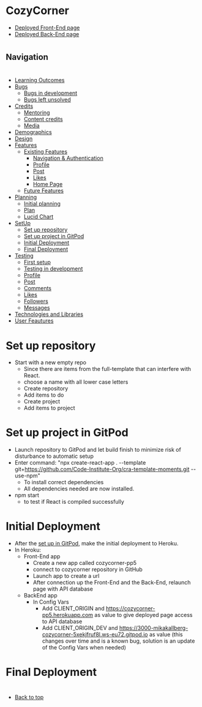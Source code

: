 # CozyCorner
* [Deployed Front-End page](https://cozycorner-pp5.herokuapp.com/)
* [Deployed Back-End page](https://portfolio-project-5-drf-api.herokuapp.com/)
#
## Navigation
#
* [Learning Outcomes](#learning-outcomes)
* [Bugs](/bugs.md)
    - [Bugs in development](/bugs.md#bugs-in-development)
    - [Bugs left unsolved](/bugs.md#bugs-left-unsolved)
* [Credits](#credits)
    - [Mentoring](#thank-you)
    - [Content credits](#content-credits)
    - [Media](#media)
* [Demographics](/README.md#demographics)
* [Design](/README.md#design)
* [Features](/README.md#user-feautures)
   - [Existing Features](/README.md#existing-features)
       - [Navigation & Authentication](/README.md#navigation--authentication)
       - [Profile](/README.md#profile)
       - [Post](/README.md#post)
       - [Likes](/README.mdd#likes)
       - [Home Page](/features.md#home-page)
   - [Future Features](/README.md#future-features)
* [Planning](/README.md#planning)
   - [Initial planning](/README.md#initial-plan)
   - [Plan](/README.md#plan)
   - [Lucid Chart](/README.md#lucidchart)
* [SetUp](/setup.md)
   - [Set up repository](#set-up-repository)
   - [Set up project in GitPod](#set-up-project-in-gitpod)
    - [Initial Deployment](#initial-deployment)
    - [Final Deployment](#final-deployment)
* [Testing](/testing.md)
    - [First setup](/testing.md#first-setup)
    - [Testing in development](/testing.md#testing-in-development)
    - [Profile](/testing.md#profile)
    - [Post](/testing.md#post)
    - [Comments](/testing.md#comments)
    - [Likes](/testing.md#likes)
    - [Followers](/testing.md#followers)
    - [Messages](/testing.md#messages)
* [Technologies and Libraries](#technologies-and-libraries)
* [User Feautures](/README.md#user-feautures) 
#
# Set up repository
- Start with a new empty repo
   - Since there are items from the full-template that can interfere with React.
   - choose a name with all lower case letters
   - Create repository
   - Add items to do
   - Create project
   - Add items to project
#
# Set up project in GitPod
- Launch repository to GitPod and let build finish to minimize risk of disturbance to automatic setup
- Enter command: "npx create-react-app . --template git+https://github.com/Code-Institute-Org/cra-template-moments.git --use-npm"
   - To install correct dependencies
   - All dependencies needed are now installed.
- npm start
   - to test if React is compiled successfully
#
# Initial Deployment
- After the [set up in GitPod](#set-up-project-in-gitpod), make the initial deployment to Heroku.
- In Heroku:
    - Front-End app
        - Create a new app called cozycorner-pp5
        - connect to cozycorner repository in GitHub
        - Launch app to create a url
        - After connection up the Front-End and the Back-End, relaunch page with API database
    - BackEnd app
        - In Config Vars
            - Add CLIENT_ORIGIN and https://cozycorner-pp5.herokuapp.com as value to give deployed page access to API database
            - Add CLIENT_ORIGIN_DEV and https://3000-mikakallberg-cozycorner-5xekjfruf8l.ws-eu72.gitpod.io as value (this changes over time and is a known bug, solution is an update of the Config Vars when needed)
#
# Final Deployment
#
* [Back to top](#)
#